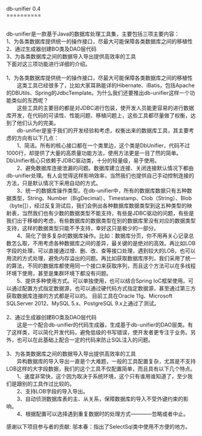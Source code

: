 db-unifier 0.4<br>
==========<br>

<br>
db-unifier是一款基于Java的数据库处理工具集，主要包括三项主要内容：<br>
1、为各类数据库提供统一的操作接口，尽最大可能保障各类数据库之间的移植性<br>
2、通过生成器创建BO类及DAO层代码<br>
3、为各类数据库之间的数据导入导出提供高效率的工具<br>
下面对这三项功能进行详细的介绍。<br>
<br>
1、为各类数据库提供统一的操作接口，尽最大可能保障各类数据库之间的移植性<br>
　　这类工具已经很多了，比如大家耳熟能详的Hibernate、iBatis，包括Apache的DBUtils、Spring的JdbcTemplate。为什么我们还要推出db-unifier这样一个功能类似的东西呢？<br>
　　这些工具的主要目的都是对JDBC进行包装，使开发人员能更容易的进行数据库开发，在代码的可读性、性能问题、移植问题上，这些工具都尽量做了权衡，达到了他们认为的完美。<br>
　　db-unifier是鉴于我们的开发经验和考虑，权衡出来的数据库工具，其主要考虑的方向有以下几点：<br>
　　1、简洁。所有的核心接口都在一个类里边，这个类是DbUnifier，代码不过1000行，却提供了大量的高质量功能方法，使用方法更是一目了然的简单。DbUnifier核心只依赖于JDBC驱动类，十分的轻量级，易于使用。<br>
　　2、避免数据库连接泄漏的问题。数据库建立连接、关闭连接默认情况下都由db-unifier处理。有人会觉得这样影响效率，当然我们也提供自己手动控制连接的方法，只是默认情况下采用自动的方式。<br>
　　3、统一的数据库操作类型。在db-unifier中，所有的数据库数据只有五种数据类型，String、Number（BigDecimal）、Timestamp、Clob（String）、Blob（byte[]），经过反复测试后，我们会例出各种数据库数据类型到这五种类型的映射表，当然我们也有少数的数据类型不能支持，有些是JDBC驱动的问题，有些是我们出于移植的考虑，有些数据库的数据类型在别的数据库里没有对应的数据类型支持，这样的数据类型只能不予支持，幸好这只是极少的一部分。<br>
　　4、简化了很多复杂的数据库操作。比如：数据库分页，你不用再关心记录总数怎么取，不用考虑各种数据库之间的差异，最关键的是绝对的高效。再比如LOB字段的处理，可以直接通过增、删、改、查等接口处理，遇到较大的LOB，也可以用流的方式处理，避免内存溢出的问题。再比如获取数据库序列，我们采用了统一的算法，不同的数据库都使用同一个接口来获取序列，而且这个方法可以在多线程环境下使用，甚至是集群环境下都没有问题。<br>
　　5、提供多种使用方式。可以单独使用，也可以结合Spring IoC框架使用。可以通过配置方式指定数据源，也可以通过硬代码方式指定数据源，甚至通过第三方获取数据库连接的方式都是可以的。
		目前工具在Oracle 11g、Microsoft SQLServer 2012、MySQL 5.x、PostgreSQL 9.x上通过了测试。<br>
<br>
2、通过生成器创建BO类及DAO层代码<br>
　　这是一个配合db-unifier的代码生成器，生成基于db-unifier的DAO层类。有了这样类，可以简化开发代码，避免低级的书写错误，使开发者更专注于业务。另外，也可以在此基础上配合一定的代码来防止SQL注入的问题。<br>
<br>
3、为各类数据库之间的数据导入导出提供高效率的工具<br>
　　异构数据库的导入导出一直是个大难题，一般的工具配置复杂，尤其是不支持LOB这样的大字段数据，我们的这个工具不仅配置简单，而且具有以下几个特点。<br>
　　1、速度非常快，这个因为取决于系统环境，这个只有谁用谁知道了，至少我们是跟别的工具作过比较的。<br>
　　2、支持LOB字段的导入导出。<br>
　　3、自动侦测数据库表的主、从关系，保障数据库的导入不受外键约束的影响。<br>
　　4、根据配置可以选择遇到重复数据时的处理方式————忽略或者中止。<br>

感谢以下项目参与者的贡献:
邬本春：指出了SelectSql类中使用不方便的地方。